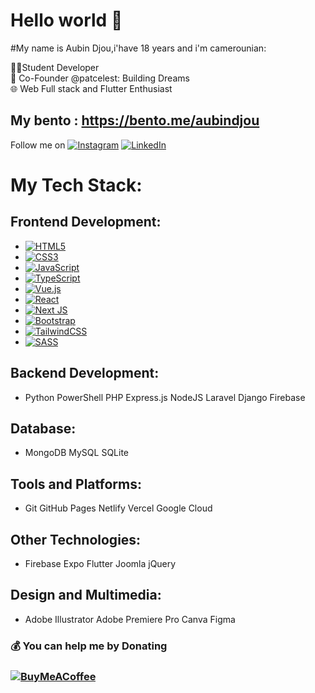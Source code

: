 # Hello world 👋

#My name is Aubin Djou,i'have 18 years and i'm camerounian:

 👨‍💻Student Developer<br>
🚀 Co-Founder @patcelest: Building Dreams<br>
🌐 Web Full stack and Flutter Enthusiast<br>

## My bento : https://bento.me/aubindjou

Follow me on 
[![Instagram](https://img.shields.io/badge/Instagram-%23E4405F.svg?logo=Instagram&logoColor=white)](https://instagram.com/acelestcode) [![LinkedIn](https://img.shields.io/badge/LinkedIn-%230077B5.svg?logo=linkedin&logoColor=white)](https://linkedin.com/in/aubin-djou) 


# My Tech Stack:

## Frontend Development:

- [![HTML5](https://img.shields.io/badge/html5-%23E34F26.svg?style=for-the-badge&logo=html5&logoColor=white)](https://www.html5.org/)
- [![CSS3](https://img.shields.io/badge/css3-%231572B6.svg?style=for-the-badge&logo=css3&logoColor=white)](https://www.w3.org/standards/techs/css3)
- [![JavaScript](https://img.shields.io/badge/javascript-%23323330.svg?style=for-the-badge&logo=javascript&logoColor=%23F7DF1E)](https://www.javascript.com/)
- [![TypeScript](https://img.shields.io/badge/typescript-%23007ACC.svg?style=for-the-badge&logo=typescript&logoColor=white)](https://www.typescriptlang.org/)
- [![Vue.js](https://img.shields.io/badge/vue.js-%2335495e.svg?style=for-the-badge&logo=vuedotjs&logoColor=%234FC08D)](https://vuejs.org/)
- [![React](https://img.shields.io/badge/react-%2320232a.svg?style=for-the-badge&logo=react&logoColor=%2361DAFB)](https://reactjs.org/)
- [![Next JS](https://img.shields.io/badge/Next-black?style=for-the-badge&logo=next.js&logoColor=white)](https://nextjs.org/)
- [![Bootstrap](https://img.shields.io/badge/bootstrap-%238511FA.svg?style=for-the-badge&logo=bootstrap&logoColor=white)](https://getbootstrap.com/)
- [![TailwindCSS](https://img.shields.io/badge/tailwindcss-%2338B2AC.svg?style=for-the-badge&logo=tailwind-css&logoColor=white)](https://tailwindcss.com/)
- [![SASS](https://img.shields.io/badge/SASS-hotpink.svg?style=for-the-badge&logo=SASS&logoColor=white)](https://sass-lang.com/)

## Backend Development:
- Python PowerShell PHP Express.js NodeJS Laravel Django Firebase

## Database:
- MongoDB MySQL SQLite

## Tools and Platforms:
- Git GitHub Pages Netlify Vercel Google Cloud

## Other Technologies:
- Firebase Expo Flutter Joomla jQuery

## Design and Multimedia:
- Adobe Illustrator Adobe Premiere Pro Canva Figma

### 💰 You can help me by Donating
### [![BuyMeACoffee](https://img.shields.io/badge/Buy%20Me%20a%20Coffee-ffdd00?style=for-the-badge&logo=buy-me-a-coffee&logoColor=black)](https://buymeacoffee.com/acelestcode) 

